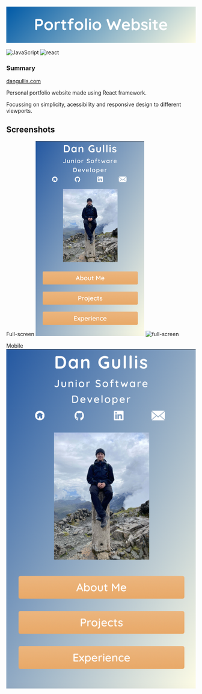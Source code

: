 ![banner](public/portfolio-website-banner.png)

![JavaScript](https://img.shields.io/badge/javascript-%23323330.svg?style=flat&logo=javascript&logoColor=%23F7DF1E)
![react](https://img.shields.io/badge/-ReactJs-61DAFB?logo=react&logoColor=white&style=flat)

### Summary

[dangullis.com](https://dangullis.com)

Personal portfolio website made using React framework. 

Focussing on simplicity, acessibility and responsive design to different viewports.

## Screenshots

Full-screen
<img src="public/mobile-screenshot.png" width=289px height=518px>
![full-screen](public/fullscreen-screenshot.png)

Mobile
![mobile-screen](public/mobile-screenshot.png)


 





